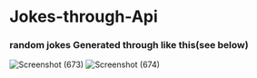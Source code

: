 # Jokes-through-Api
###  random jokes Generated through  like this(see below)

![Screenshot (673)](https://user-images.githubusercontent.com/51162616/101274816-1e38f180-37c7-11eb-8734-5c61b864cca5.png)
![Screenshot (674)](https://user-images.githubusercontent.com/51162616/101274817-2002b500-37c7-11eb-8a68-710180a3f3f5.png)
